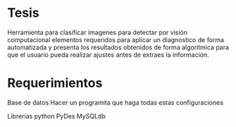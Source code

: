 Tesis
=====

Herramienta para clasificar ímagenes para detectar por visión computacional elementos requeridos para aplicar un diagnostico de forma automatizada y presenta los resultados obtenidos de forma algorítmica para que el usuario pueda realizar ajustes antes de extraes la información.

Requerimientos
==============
Base de datos
    Hacer un programita que haga todas estas configuraciones


Librerias python
    PyDes
    MySQLdb
  

